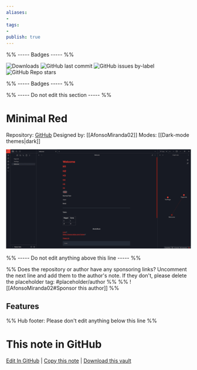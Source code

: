 ```yaml
---
aliases:
- 
tags: 
- 
publish: true
---
```


%% ----- Badges ----- %%

![Downloads](https://img.shields.io/badge/downloads-276-573E7A?style=for-the-badge&logo=)
![GitHub last commit](https://img.shields.io/github/last-commit/AfonsoMiranda02/Obsidian-MinimalRed?color=573E7A&label=last%20update&logo=github&style=for-the-badge)
![GitHub issues by-label](https://img.shields.io/github/issues/AfonsoMiranda02/Obsidian-MinimalRed/help%20wanted?color=573E7A&logo=github&style=for-the-badge) 
![GitHub Repo stars](https://img.shields.io/github/stars/AfonsoMiranda02/Obsidian-MinimalRed?color=573E7A&logo=github&style=for-the-badge)

%% ----- Badges ----- %%

%% ----- Do not edit this section ----- %%

# Minimal Red

Repository: [GitHub](https://github.com/AfonsoMiranda02/Obsidian-MinimalRed)
Designed by: [[AfonsoMiranda02]]
Modes: [[Dark-mode themes|dark]]



![screenshot](https://github.com/AfonsoMiranda02/Obsidian-MinimalRed/raw/HEAD/cover.png)

%% ----- Do not edit anything above this line ----- %% 

%% Does the repository or author have any sponsoring links? Uncomment the next line and add them to the author's note. If they don't, please delete the placeholder tag: #placeholder/author %%
%% ![[AfonsoMiranda02#Sponsor this author]] %%


## Features



%% Hub footer: Please don't edit anything below this line %%

# This note in GitHub

<span class="git-footer">[Edit In GitHub](https://github.dev/obsidian-community/obsidian-hub/blob/main/02%20-%20Community%20Expansions/02.05%20All%20Community%20Expansions/Themes/Minimal%20Red.md "git-hub-edit-note") | [Copy this note](https://raw.githubusercontent.com/obsidian-community/obsidian-hub/main/02%20-%20Community%20Expansions/02.05%20All%20Community%20Expansions/Themes/Minimal%20Red.md "git-hub-copy-note") | [Download this vault](https://github.com/obsidian-community/obsidian-hub/archive/refs/heads/main.zip "git-hub-download-vault") </span>

